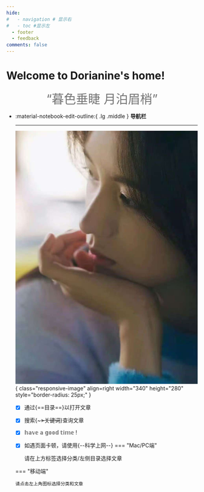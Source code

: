 ```yaml
---
hide:
#   - navigation # 显示右
#   - toc #显示左
  - footer
  - feedback
comments: false
---
```

# Welcome to Dorianine's home!
<center><font  color= #757575 size=6 class="ml3">“暮色垂睫 月泊眉梢”</font></center>
<script src="https://cdn.statically.io/libs/animejs/2.0.2/anime.min.js"></script>
<div class="grid cards" markdown>

-   :material-notebook-edit-outline:{ .lg .middle } __导航栏__

    ---
    ![image](img/zy.jpg){ class="responsive-image" align=right width="340" height="280" style="border-radius: 25px;" }

    - [x] 通过{==目录==}以打开文章
    - [x] 搜索{~~~>关键词~~}查询文章
    - [x] 𝕙𝕒𝕧𝕖 𝕒 𝕘𝕠𝕠𝕕 𝕥𝕚𝕞𝕖 !
    - [x] 如遇页面卡顿，请使用{--科学上网--}
    === "Mac/PC端"

        请在上方标签选择分类/左侧目录选择文章

    === "移动端"

        请点击左上角图标选择分类和文章
    



